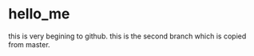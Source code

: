 # hello_me
this is very begining to github.
this is the second branch which is copied from master.


